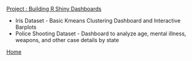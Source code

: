 ---  
---   


[Project : Building R Shiny Dashboards](https://github.com/baileywellen/Learning-RShiny)  
* Iris Dataset - Basic Kmeans Clustering Dashboard and Interactive Barplots
* Police Shooting Dataset - Dashboard to analyze age, mental illness, weapons, and other case details by state  



[Home](index.md)

